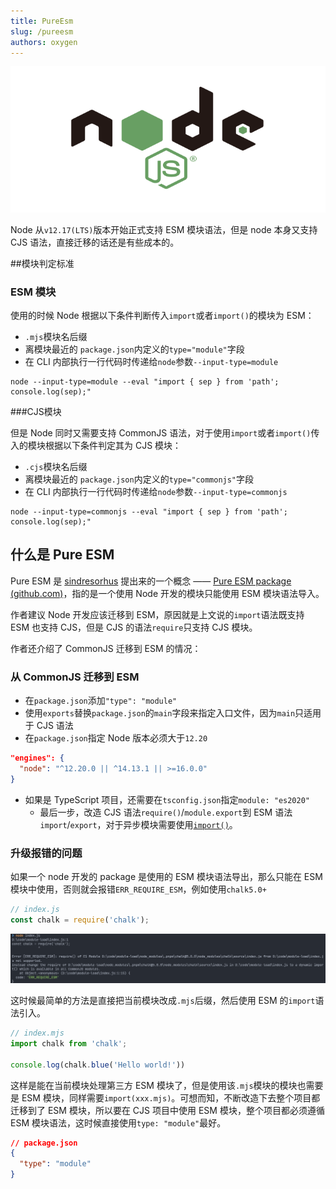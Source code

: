 ```yaml
---
title: PureEsm
slug: /pureesm
authors: oxygen
---
```


![image-20220303224642507](../public/images/image-20220303224642507.png)

Node 从`v12.17(LTS)`版本开始正式支持 ESM 模块语法，但是 node 本身又支持 CJS 语法，直接迁移的话还是有些成本的。

<!--truncate-->

##模块判定标准

### ESM 模块

使用的时候 Node 根据以下条件判断传入`import`或者`import()`的模块为 ESM：

- `.mjs`模块名后缀
- 离模块最近的 `package.json`内定义的`type="module"`字段
- 在 CLI 内部执行一行代码时传递给`node`参数`--input-type=module`

```shell
node --input-type=module --eval "import { sep } from 'path'; console.log(sep);"
```

###CJS模块

但是 Node 同时又需要支持 CommonJS 语法，对于使用`import`或者`import()`传入的模块根据以下条件判定其为 CJS 模块：

- `.cjs`模块名后缀
- 离模块最近的 `package.json`内定义的`type="commonjs"`字段
- 在 CLI 内部执行一行代码时传递给`node`参数`--input-type=commonjs`

```shell
node --input-type=commonjs --eval "import { sep } from 'path'; console.log(sep);"
```

## 什么是 Pure ESM

Pure ESM 是 [sindresorhus](https://gist.github.com/sindresorhus) 提出来的一个概念 —— [Pure ESM package (github.com)](https://gist.github.com/sindresorhus/a39789f98801d908bbc7ff3ecc99d99c)，指的是一个使用 Node 开发的模块只能使用 ESM 模块语法导入。

作者建议 Node  开发应该迁移到 ESM，原因就是上文说的`import`语法既支持 ESM 也支持 CJS，但是 CJS 的语法`require`只支持 CJS 模块。

作者还介绍了 CommonJS 迁移到 ESM 的情况：

### 从 CommonJS 迁移到 ESM

- 在`package.json`添加`"type": "module"`
- 使用`exports`替换`package.json`的`main`字段来指定入口文件，因为`main`只适用于 CJS 语法
- 在`package.json`指定 Node 版本必须大于`12.20`

```json
"engines": {
  "node": "^12.20.0 || ^14.13.1 || >=16.0.0"
}
```

- 如果是 TypeScript 项目，还需要在`tsconfig.json`指定`module: "es2020"`
  - 最后一步，改造 CJS 语法`require()`/`module.export`到 ESM 语法`import`/`export`，对于异步模块需要使用[`import()`](https://developer.mozilla.org/en-US/docs/Web/JavaScript/Reference/Statements/import#dynamic_import)。

### 升级报错的问题

如果一个 node 开发的 package 是使用的 ESM 模块语法导出，那么只能在 ESM 模块中使用，否则就会报错`ERR_REQUIRE_ESM`，例如使用`chalk5.0+`

```js
// index.js
const chalk = require('chalk');
```

![image-20220303230608412](../public/images/image-20220303230608412.png)

这时候最简单的方法是直接把当前模块改成`.mjs`后缀，然后使用 ESM 的`import`语法引入。

```js
// index.mjs
import chalk from 'chalk';

console.log(chalk.blue('Hello world!'))
```

这样是能在当前模块处理第三方 ESM 模块了，但是使用该`.mjs`模块的模块也需要是 ESM 模块，同样需要`import(xxx.mjs)`。可想而知，不断改造下去整个项目都迁移到了 ESM 模块，所以要在 CJS 项目中使用 ESM 模块，整个项目都必须遵循 ESM 模块语法，这时候直接使用`type: "module"`最好。

```json
// package.json
{
  "type": "module"
}
```

